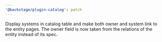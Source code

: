 ```yaml
---
'@backstage/plugin-catalog': patch
---
```


Display systems in catalog table and make both owner and system link to the entity pages.
The owner field is now taken from the relations of the entity instead of its spec.
